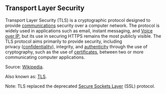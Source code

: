 ## Transport Layer Security

<p class="c8"><span>Transport Layer Security (TLS) is a </span><span>cryptographic protocol</span><span>&nbsp;designed to provide </span><span class="c2"><a class="c3" href="#h.w02a6srdng3j">communications</a></span><span>&nbsp;security over a computer network. The </span><span>protocol</span><span>&nbsp;is widely used in applications such as </span><span>email</span><span>, </span><span>instant messaging</span><span>, and </span><span class="c2"><a class="c3" href="#h.k9c3o28fbg3b">Voice over IP</a></span><span>, but its use in securing </span><span>HTTPS</span><span>&nbsp;remains the most publicly visible. The TLS protocol aims primarily to provide security, including </span><span>privacy</span><span>&nbsp;(</span><span class="c2"><a class="c3" href="#h.445sv27j3c2m">confidentiality</a></span><span>), </span><span>integrity</span><span>, and </span><span class="c2"><a class="c3" href="#h.pitlm5jn3v6u">authenticity</a></span><span>&nbsp;through the use of </span><span>cryptography</span><span>, such as the use of </span><span class="c2"><a class="c3" href="#h.vpsiiv68xxwc">certificates</a></span><span class="c0">, between two or more communicating computer applications.</span></p><p class="c8"><span>Source: </span><span class="c2"><a class="c3" href="https://www.google.com/url?q=https://en.wikipedia.org/wiki/Transport_Layer_Security&amp;sa=D&amp;source=editors&amp;ust=1706779842879849&amp;usg=AOvVaw1V7hJWqMQg1kOwTQKDqGan">Wikipedia</a></span><span class="c0">.</span></p><p class="c8"><span>Also known as: </span><span class="c2"><a class="c3" href="#h.edtto4e17uc0">TLS</a></span><span class="c0">.</span></p><p class="c8"><span>Note: TLS replaced the deprecated </span><span class="c2"><a class="c3" href="#h.gxktv8f54wc8">Secure Sockets Layer</a></span><span class="c0">&nbsp;(SSL) protocol.</span></p>

